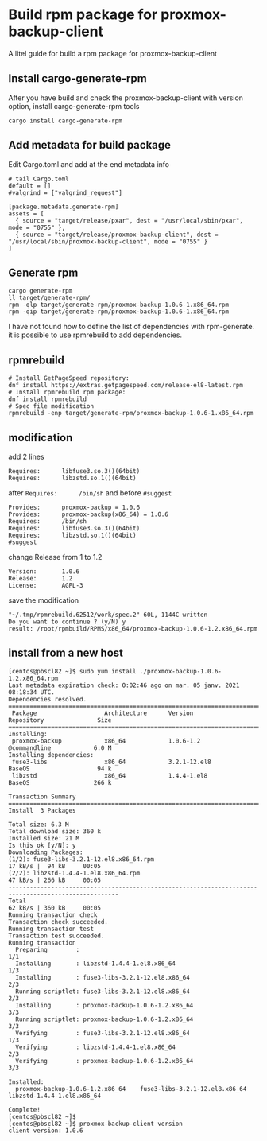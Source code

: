 # Build rpm package for proxmox-backup-client
A litel guide for build a rpm package for proxmox-backup-client

## Install cargo-generate-rpm
After you have build and check the proxmox-backup-client with version option, install cargo-generate-rpm tools
```
cargo install cargo-generate-rpm
```
## Add  metadata for build package
Edit Cargo.toml and add at the end metadata info
```
# tail Cargo.toml 
default = []
#valgrind = ["valgrind_request"]

[package.metadata.generate-rpm]
assets = [
  { source = "target/release/pxar", dest = "/usr/local/sbin/pxar", mode = "0755" },
  { source = "target/release/proxmox-backup-client", dest = "/usr/local/sbin/proxmox-backup-client", mode = "0755" }
]
```
## Generate rpm
```
cargo generate-rpm
ll target/generate-rpm/
rpm -qlp target/generate-rpm/proxmox-backup-1.0.6-1.x86_64.rpm
rpm -qip target/generate-rpm/proxmox-backup-1.0.6-1.x86_64.rpm
```
I have not found how to define the list of dependencies with rpm-generate. it is possible to use rpmrebuild to add dependencies.
## rpmrebuild
```
# Install GetPageSpeed repository:
dnf install https://extras.getpagespeed.com/release-el8-latest.rpm
# Install rpmrebuild rpm package:
dnf install rpmrebuild
# Spec file modification
rpmrebuild -enp target/generate-rpm/proxmox-backup-1.0.6-1.x86_64.rpm
```
## modification
add 2 lines 
```
Requires:      libfuse3.so.3()(64bit)
Requires:      libzstd.so.1()(64bit)
``` 
after ```Requires:      /bin/sh``` and before ```#suggest```
```
Provides:      proxmox-backup = 1.0.6
Provides:      proxmox-backup(x86_64) = 1.0.6
Requires:      /bin/sh
Requires:      libfuse3.so.3()(64bit)
Requires:      libzstd.so.1()(64bit)
#suggest
```
change Release from 1 to 1.2
```
Version:       1.0.6
Release:       1.2
License:       AGPL-3
```
save the modification
```
"~/.tmp/rpmrebuild.62512/work/spec.2" 60L, 1144C written
Do you want to continue ? (y/N) y
result: /root/rpmbuild/RPMS/x86_64/proxmox-backup-1.0.6-1.2.x86_64.rpm
```
## install from a new host
```
[centos@pbscl82 ~]$ sudo yum install ./proxmox-backup-1.0.6-1.2.x86_64.rpm
Last metadata expiration check: 0:02:46 ago on mar. 05 janv. 2021 08:18:34 UTC.
Dependencies resolved.
=====================================================================================================
 Package                   Architecture      Version                   Repository               Size
=====================================================================================================
Installing:
 proxmox-backup            x86_64            1.0.6-1.2                 @commandline            6.0 M
Installing dependencies:
 fuse3-libs                x86_64            3.2.1-12.el8              BaseOS                   94 k
 libzstd                   x86_64            1.4.4-1.el8               BaseOS                  266 k

Transaction Summary
=====================================================================================================
Install  3 Packages

Total size: 6.3 M
Total download size: 360 k
Installed size: 21 M
Is this ok [y/N]: y
Downloading Packages:
(1/2): fuse3-libs-3.2.1-12.el8.x86_64.rpm                             17 kB/s |  94 kB     00:05
(2/2): libzstd-1.4.4-1.el8.x86_64.rpm                                 47 kB/s | 266 kB     00:05
-----------------------------------------------------------------------------------------------------
Total                                                                 62 kB/s | 360 kB     00:05
Running transaction check
Transaction check succeeded.
Running transaction test
Transaction test succeeded.
Running transaction
  Preparing        :                                                                             1/1
  Installing       : libzstd-1.4.4-1.el8.x86_64                                                  1/3
  Installing       : fuse3-libs-3.2.1-12.el8.x86_64                                              2/3
  Running scriptlet: fuse3-libs-3.2.1-12.el8.x86_64                                              2/3
  Installing       : proxmox-backup-1.0.6-1.2.x86_64                                             3/3
  Running scriptlet: proxmox-backup-1.0.6-1.2.x86_64                                             3/3
  Verifying        : fuse3-libs-3.2.1-12.el8.x86_64                                              1/3
  Verifying        : libzstd-1.4.4-1.el8.x86_64                                                  2/3
  Verifying        : proxmox-backup-1.0.6-1.2.x86_64                                             3/3

Installed:
  proxmox-backup-1.0.6-1.2.x86_64    fuse3-libs-3.2.1-12.el8.x86_64    libzstd-1.4.4-1.el8.x86_64

Complete!
[centos@pbscl82 ~]$
[centos@pbscl82 ~]$ proxmox-backup-client version
client version: 1.0.6
```
